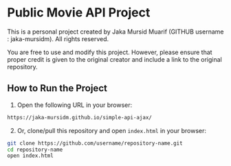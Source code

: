 # Public Movie API Project

This is a personal project created by Jaka Mursid Muarif (GITHUB username : jaka-mursidm). All rights reserved.

You are free to use and modify this project. However, please ensure that proper credit is given to the original creator and include a link to the original repository.

## How to Run the Project

1. Open the following URL in your browser:

```sh
https://jaka-mursidm.github.io/simple-api-ajax/
```

2. Or, clone/pull this repository and open `index.html` in your browser:

```sh
git clone https://github.com/username/repository-name.git
cd repository-name
open index.html
```
